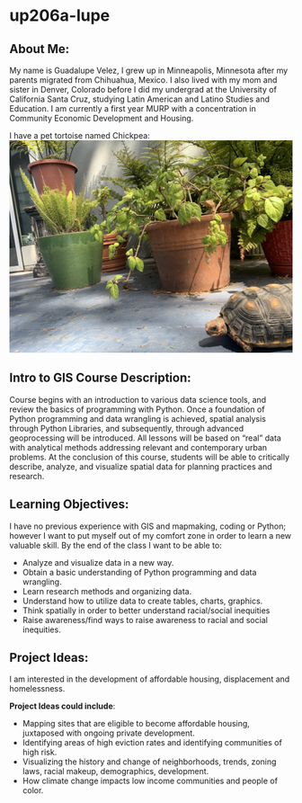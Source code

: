# up206a-lupe
## About Me: 
My name is Guadalupe Velez, I grew up in Minneapolis, Minnesota after my parents migrated from Chihuahua, Mexico. I also lived with my mom and sister in Denver, Colorado before I did my undergrad at the University of California Santa Cruz, studying Latin American and Latino Studies and Education. I am currently a first year MURP with a concentration in Community Economic Development and Housing. 

I have a pet tortoise named Chickpea: 
![This is a photo of Chickpea.](chickpea.jpg "This is Chickpea.")


## Intro to GIS Course Description: 
Course begins with an introduction to various data science tools, and review the basics of programming with Python. Once a foundation of Python programming and data wrangling is achieved, spatial analysis through Python Libraries, and subsequently, through advanced geoprocessing will be introduced. All lessons will be based on “real” data with analytical methods addressing relevant and contemporary urban problems. At the conclusion of this course, students will be able to critically describe, analyze, and visualize spatial data for planning practices and research.

## Learning Objectives: 
I have no previous experience with GIS and mapmaking, coding or Python; however I want to put myself out of my comfort zone in order to learn a new valuable skill. By the end of the class I want to be able to: 

* Analyze and visualize data in a new way.
* Obtain a basic understanding of Python programming and data wrangling.
* Learn research methods and organizing data.
* Understand how to utilize data to create tables, charts, graphics. 
* Think spatially in order to better understand racial/social inequities 
* Raise awareness/find ways to raise awareness to racial and social inequities. 

## Project Ideas: 
I am interested in the development of affordable housing, displacement and homelessness. 

**Project Ideas could include**: 
* Mapping sites that are eligible to become affordable housing, juxtaposed with ongoing private development. 
* Identifying areas of high eviction rates and identifying communities of high risk.
* Visualizing the history and change of neighborhoods, trends, zoning laws, racial makeup, demographics, development. 
* How climate change impacts low income communities and people of color.
